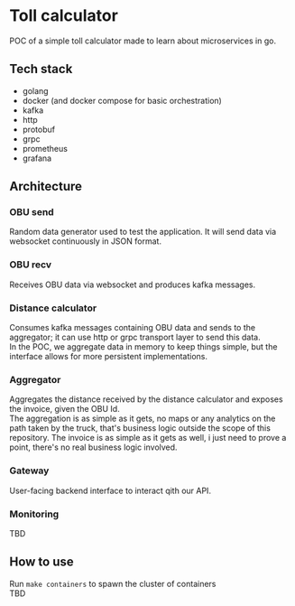 # Toll calculator

POC of a simple toll calculator made to learn about microservices in go.


## Tech stack
 - golang
 - docker (and docker compose for basic orchestration)
 - kafka
 - http
 - protobuf
 - grpc
 - prometheus
 - grafana

## Architecture

### OBU send
Random data generator used to test the application. It will send data via websocket continuously in JSON format.

### OBU recv
Receives OBU data via websocket and produces kafka messages.

### Distance calculator
Consumes kafka messages containing OBU data and sends to the aggregator; it can use http or grpc transport layer to send this data.  
In the POC, we aggregate data in memory to keep things simple, but the interface allows for more persistent implementations.

### Aggregator
Aggregates the distance received by the distance calculator and exposes the invoice, given the OBU Id.  
The aggregation is as simple as it gets, no maps or any analytics on the path taken by the truck, that's business logic outside the scope of
this repository.
The invoice is as simple as it gets as well, i just need to prove a point, there's no real business logic involved.

### Gateway
User-facing backend interface to interact qith our API.

### Monitoring
TBD

## How to use
Run `make containers` to spawn the cluster of containers  
TBD

